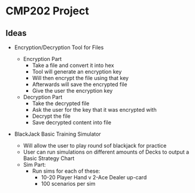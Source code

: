 # CMP202 Project

## Ideas

* Encryption/Decryption Tool for Files
    * Encryption Part
        * Take a file and convert it into hex
        * Tool will generate an encryption key 
        * Will then encrypt the file using that key
        * Afterwards will save the encrypted file 
        * Give the user the encryption key
    * Decryption Part
        * Take the decrypted file
        * Ask the user for the key that it was encrypted with
        * Decrypt the file
        * Save decrypted content into file
    

* BlackJack Basic Training Simulator
    * Will allow the user to play round sof blackjack for practice
    * User can run simulations on different amounts of Decks to output a Basic Strategy Chart
    * Sim Part:
        * Run sims for each of these:
            *  10-20 Player Hand v 2-Ace Dealer up-card
            *  100 scenarios per sim